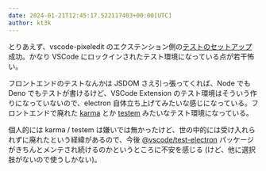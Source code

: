 ```yaml
---
date: 2024-01-21T12:45:17.522117403+00:00[UTC]
author: kt3k
---
```

とりあえず、vscode-pixeledit のエクステンション側の[テストのセットアップ](https://github.com/kt3k/vscode-pixeledit/commit/0e61cc1f12c8a6aa999fb23da249fa8856df62c9)成功。かなり VSCode にロックインされたテスト環境になっている点が若干怖い。

フロントエンドのテストなんかは JSDOM さえ引っ張ってくれば、Node でも Deno でもテストが書けるけど、VSCode Extension のテスト環境はそういう作りになっていないので、electron 自体立ち上げてみたいな感じになっている。フロントエンドで廃れた [karma](https://github.com/karma-runner/karma) とか [testem](https://github.com/testem/testem) みたいなテスト環境になっている。

個人的には karma / testem は嫌いでは無かったけど、世の中的には受け入れられずに廃れたという経緯があるので、今後 [@vscode/test-electron](https://www.npmjs.com/package/@vscode/test-electron) パッケージがきちんとメンテされ続けるのかというところに不安を感じる (けど、他に選択肢がないので使うしかない)。
